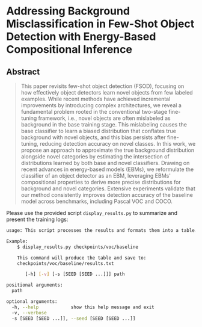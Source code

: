 # Addressing Background Misclassification in Few-Shot Object Detection with Energy-Based Compositional Inference

## Abstract
> This paper revisits few-shot object detection (FSOD), focusing on how effectively object detectors learn novel objects from few labeled examples. While recent methods have achieved incremental improvements by introducing complex architectures, we reveal a fundamental problem rooted in the conventional two-stage fine-tuning framework, i.e., novel objects are often mislabeled as background in the base training stage. This mislabeling causes the base classifier to learn a biased distribution that conflates true background with novel objects, and this bias persists after fine-tuning, reducing detection accuracy on novel classes. In this work, we propose an approach to approximate the true background distribution alongside novel categories by estimating the intersection of distributions learned by both base and novel classifiers. Drawing on recent advances in energy-based models (EBMs), we reformulate the classifier of an object detector as an EBM, leveraging EBMs' compositional properties to derive more precise distributions for background and novel categories. Extensive experiments validate that our method consistently improves detection accuracy of the baseline model across benchmarks, including Pascal VOC and COCO.

Please use the provided script `display_results.py` to summarize and present the training logs:
```bash
usage: This script processes the results and formats them into a table. By providing the path to the checkpoint directory, the script will extract all the results found in the directory and store the table in csv format in the same directory.

Example:
    $ display_results.py checkpoints/voc/baseline

    This command will produce the table and save to:
    checkpoints/voc/baseline/results.txt

       [-h] [-v] [-s [SEED [SEED ...]]] path

positional arguments:
  path

optional arguments:
  -h, --help            show this help message and exit
  -v, --verbose
  -s [SEED [SEED ...]], --seed [SEED [SEED ...]]
```
